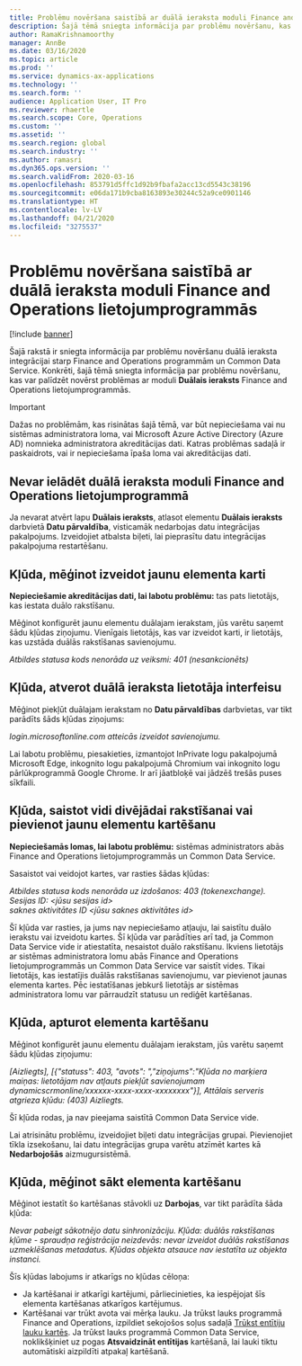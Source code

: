 ```yaml
---
title: Problēmu novēršana saistībā ar duālā ieraksta moduli Finance and Operations lietojumprogrammās
description: Šajā tēmā sniegta informācija par problēmu novēršanu, kas var palīdzēt novērst problēmas ar duālā ieraksta moduli Finance and Operations lietojumprogrammās.
author: RamaKrishnamoorthy
manager: AnnBe
ms.date: 03/16/2020
ms.topic: article
ms.prod: ''
ms.service: dynamics-ax-applications
ms.technology: ''
ms.search.form: ''
audience: Application User, IT Pro
ms.reviewer: rhaertle
ms.search.scope: Core, Operations
ms.custom: ''
ms.assetid: ''
ms.search.region: global
ms.search.industry: ''
ms.author: ramasri
ms.dyn365.ops.version: ''
ms.search.validFrom: 2020-03-16
ms.openlocfilehash: 853791d5ffc1d92b9fbafa2acc13cd5543c38196
ms.sourcegitcommit: e06da171b9cba8163893e30244c52a9ce0901146
ms.translationtype: HT
ms.contentlocale: lv-LV
ms.lasthandoff: 04/21/2020
ms.locfileid: "3275537"
---
```

# <a name="troubleshoot-issues-with-the-dual-write-module-in-finance-and-operations-apps"></a>Problēmu novēršana saistībā ar duālā ieraksta moduli Finance and Operations lietojumprogrammās

[!include [banner](../../includes/banner.md)]

Šajā rakstā ir sniegta informācija par problēmu novēršanu duālā ieraksta integrācijai starp Finance and Operations programmām un Common Data Service. Konkrēti, šajā tēmā sniegta informācija par problēmu novēršanu, kas var palīdzēt novērst problēmas ar moduli **Duālais ieraksts** Finance and Operations lietojumprogrammās.

> [!IMPORTANT]
> Dažas no problēmām, kas risinātas šajā tēmā, var būt nepieciešama vai nu sistēmas administratora loma, vai Microsoft Azure Active Directory (Azure AD) nomnieka administratora akreditācijas dati. Katras problēmas sadaļā ir paskaidrots, vai ir nepieciešama īpaša loma vai akreditācijas dati.

## <a name="you-cant-load-the-dual-write-module-in-a-finance-and-operations-app"></a>Nevar ielādēt duālā ieraksta moduli Finance and Operations lietojumprogrammā

Ja nevarat atvērt lapu **Duālais ieraksts**, atlasot elementu **Duālais ieraksts** darbvietā **Datu pārvaldība**, visticamāk nedarbojas datu integrācijas pakalpojums. Izveidojiet atbalsta biļeti, lai pieprasītu datu integrācijas pakalpojuma restartēšanu.

## <a name="error-when-you-try-to-create-a-new-entity-map"></a>Kļūda, mēģinot izveidot jaunu elementa karti

**Nepieciešamie akreditācijas dati, lai labotu problēmu:** tas pats lietotājs, kas iestata duālo rakstīšanu.

Mēģinot konfigurēt jaunu elementu duālajam ierakstam, jūs varētu saņemt šādu kļūdas ziņojumu. Vienīgais lietotājs, kas var izveidot karti, ir lietotājs, kas uzstāda duālās rakstīšanas savienojumu.

*Atbildes statusa kods nenorāda uz veiksmi: 401 (nesankcionēts)*


## <a name="error-when-you-open-the-dual-write-user-interface"></a>Kļūda, atverot duālā ieraksta lietotāja interfeisu

Mēģinot piekļūt duālajam ierakstam no **Datu pārvaldības** darbvietas, var tikt parādīts šāds kļūdas ziņojums:

*login.microsoftonline.com atteicās izveidot savienojumu.*

Lai labotu problēmu, piesakieties, izmantojot InPrivate logu pakalpojumā Microsoft Edge, inkognito logu pakalpojumā Chromium vai inkognito logu pārlūkprogrammā Google Chrome. Ir arī jāatbloķē vai jādzēš trešās puses sīkfaili.

## <a name="error-when-you-link-the-environment-for-dual-write-or-add-a-new-entity-mapping"></a>Kļūda, saistot vidi divējādai rakstīšanai vai pievienot jaunu elementu kartēšanu

**Nepieciešamās lomas, lai labotu problēmu:** sistēmas administrators abās Finance and Operations lietojumprogrammās un Common Data Service.

Sasaistot vai veidojot kartes, var rasties šādas kļūdas:

*Atbildes statusa kods nenorāda uz izdošanos: 403 (tokenexchange). <br>Sesijas ID: \<jūsu sesijas id\><br> saknes aktivitātes ID \<jūsu saknes aktivitātes id\>*

Šī kļūda var rasties, ja jums nav nepieciešamo atļauju, lai saistītu duālo ierakstu vai izveidotu kartes. Šī kļūda var parādīties arī tad, ja Common Data Service vide ir atiestatīta, nesaistot duālo rakstīšanu. Ikviens lietotājs ar sistēmas administratora lomu abās Finance and Operations lietojumprogrammās un Common Data Service var saistīt vides. Tikai lietotājs, kas iestatījis duālās rakstīšanas savienojumu, var pievienot jaunas elementa kartes. Pēc iestatīšanas jebkurš lietotājs ar sistēmas administratora lomu var pārraudzīt statusu un rediģēt kartēšanas.

## <a name="error-when-you-stop-the-entity-mapping"></a>Kļūda, apturot elementa kartēšanu

Mēģinot konfigurēt jaunu elementu duālajam ierakstam, jūs varētu saņemt šādu kļūdas ziņojumu:

*\[Aizliegts\], \[{"statuss": 403, "avots": ","ziņojums":"Kļūda no marķiera maiņas: lietotājam nav atļauts piekļūt savienojumam dynamicscrmonline/xxxxxx-xxxx-xxxx-xxxxxxxx"}\], Attālais serveris atgrieza kļūdu: (403) Aizliegts.*

Šī kļūda rodas, ja nav pieejama saistītā Common Data Service vide.

Lai atrisinātu problēmu, izveidojiet biļeti datu integrācijas grupai. Pievienojiet tīkla izsekošanu, lai datu integrācijas grupa varētu atzīmēt kartes kā **Nedarbojošās** aizmugursistēmā.

## <a name="error-while-trying-to-start-an-entity-mapping"></a>Kļūda, mēģinot sākt elementa kartēšanu

Mēģinot iestatīt šo kartēšanas stāvokli uz **Darbojas**, var tikt parādīta šāda kļūda:

*Nevar pabeigt sākotnējo datu sinhronizāciju. Kļūda: duālās rakstīšanas kļūme - spraudņa reģistrācija neizdevās: nevar izveidot duālās rakstīšanas uzmeklēšanas metadatus. Kļūdas objekta atsauce nav iestatīta uz objekta instanci.*

Šīs kļūdas labojums ir atkarīgs no kļūdas cēloņa:

+ Ja kartēšanai ir atkarīgi kartējumi, pārliecinieties, ka iespējojat šīs elementa kartēšanas atkarīgos kartējumus.
+ Kartēšanai var trūkt avota vai mērķa lauku. Ja trūkst lauks programmā Finance and Operations, izpildiet sekojošos soļus sadaļā [Trūkst entītiju lauku kartēs](dual-write-troubleshooting-finops-upgrades.md#missing-entity-fields-issue-on-maps). Ja trūkst lauks programmā Common Data Service, noklikšķiniet uz pogas **Atsvaidzināt entītijas** kartēšanā, lai lauki tiktu automātiski aizpildīti atpakaļ kartēšanā.
